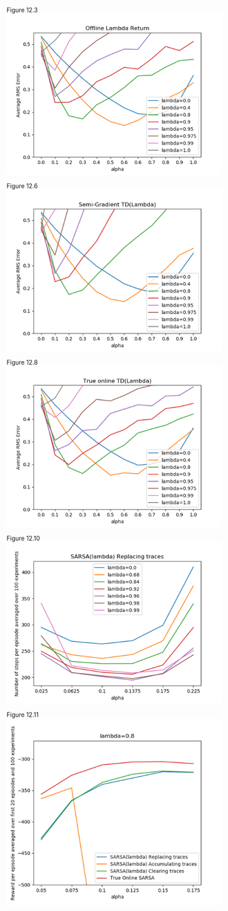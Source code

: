 Figure 12.3<br>
<img src="figures/Figure_12_3.png" width=500><br>

Figure 12.6<br>
<img src="figures/Figure_12_6.png" width=500><br>

Figure 12.8<br>
<img src="figures/Figure_12_8.png" width=500><br>

Figure 12.10<br>
<img src="figures/Figure_12_10.png" width=500><br>

Figure 12.11<br>
<img src="figures/Figure_12_11.png" width=500><br>
